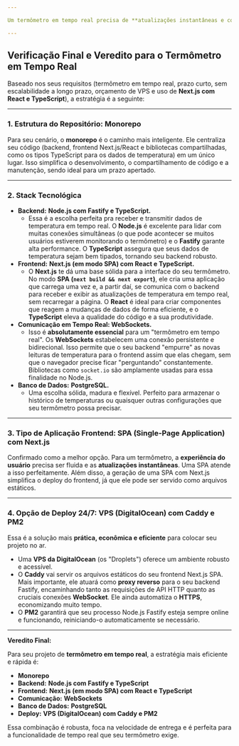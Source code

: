 ```yaml
---

Um termômetro em tempo real precisa de **atualizações instantâneas e contínuas** dos dados de temperatura, o que exige uma comunicação eficiente e uma UI que reaja rapidamente.

---
```


## Verificação Final e Veredito para o Termômetro em Tempo Real

Baseado nos seus requisitos (termômetro em tempo real, prazo curto, sem escalabilidade a longo prazo, orçamento de VPS e uso de **Next.js com React e TypeScript**), a estratégia é a seguinte:

---

### 1. Estrutura do Repositório: **Monorepo**

Para seu cenário, o **monorepo** é o caminho mais inteligente. Ele centraliza seu código (backend, frontend Next.js/React e bibliotecas compartilhadas, como os tipos TypeScript para os dados de temperatura) em um único lugar. Isso simplifica o desenvolvimento, o compartilhamento de código e a manutenção, sendo ideal para um prazo apertado.

---

### 2. Stack Tecnológica

* **Backend:** **Node.js com Fastify e TypeScript.**
    * Essa é a escolha perfeita pra receber e transmitir dados de temperatura em tempo real. O **Node.js** é excelente para lidar com muitas conexões simultâneas (o que pode acontecer se muitos usuários estiverem monitorando o termômetro) e o **Fastify** garante alta performance. O **TypeScript** assegura que seus dados de temperatura sejam bem tipados, tornando seu backend robusto.
* **Frontend:** **Next.js (em modo SPA) com React e TypeScript.**
    * O **Next.js** te dá uma base sólida para a interface do seu termômetro. No modo **SPA (`next build && next export`)**, ele cria uma aplicação que carrega uma vez e, a partir daí, se comunica com o backend para receber e exibir as atualizações de temperatura em tempo real, sem recarregar a página. O **React** é ideal para criar componentes que reagem a mudanças de dados de forma eficiente, e o **TypeScript** eleva a qualidade do código e a sua produtividade.
* **Comunicação em Tempo Real: WebSockets.**
    * Isso é **absolutamente essencial** para um "termômetro em tempo real". Os **WebSockets** estabelecem uma conexão persistente e bidirecional. Isso permite que o seu backend "empurre" as novas leituras de temperatura para o frontend assim que elas chegam, sem que o navegador precise ficar "perguntando" constantemente. Bibliotecas como `socket.io` são amplamente usadas para essa finalidade no Node.js.
* **Banco de Dados:** **PostgreSQL.**
    * Uma escolha sólida, madura e flexível. Perfeito para armazenar o histórico de temperaturas ou quaisquer outras configurações que seu termômetro possa precisar.

---

### 3. Tipo de Aplicação Frontend: **SPA (Single-Page Application)** com Next.js

Confirmado como a melhor opção. Para um termômetro, a **experiência do usuário** precisa ser fluida e as **atualizações instantâneas**. Uma SPA atende a isso perfeitamente. Além disso, a geração de uma SPA com Next.js simplifica o deploy do frontend, já que ele pode ser servido como arquivos estáticos.

---

### 4. Opção de Deploy 24/7: **VPS (DigitalOcean) com Caddy e PM2**

Essa é a solução mais **prática, econômica e eficiente** para colocar seu projeto no ar.

* Uma **VPS da DigitalOcean** (os "Droplets") oferece um ambiente robusto e acessível.
* O **Caddy** vai servir os arquivos estáticos do seu frontend Next.js SPA. Mais importante, ele atuará como **proxy reverso** para o seu backend Fastify, encaminhando tanto as requisições de API HTTP quanto as cruciais conexões **WebSocket**. Ele ainda automatiza o **HTTPS**, economizando muito tempo.
* O **PM2** garantirá que seu processo Node.js Fastify esteja sempre online e funcionando, reiniciando-o automaticamente se necessário.

---

**Veredito Final:**

Para seu projeto de **termômetro em tempo real**, a estratégia mais eficiente e rápida é:

* **Monorepo**
* **Backend:** **Node.js com Fastify e TypeScript**
* **Frontend:** **Next.js (em modo SPA) com React e TypeScript**
* **Comunicação:** **WebSockets**
* **Banco de Dados:** **PostgreSQL**
* **Deploy:** **VPS (DigitalOcean) com Caddy e PM2**

Essa combinação é robusta, foca na velocidade de entrega e é perfeita para a funcionalidade de tempo real que seu termômetro exige.